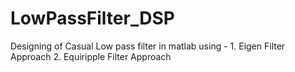 # LowPassFilter_DSP
Designing of Casual Low pass filter in matlab using - 1. Eigen Filter Approach  2. Equiripple Filter Approach 
